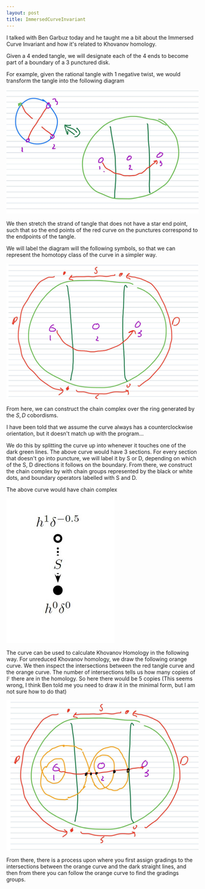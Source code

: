 ```yaml
---
layout: post
title: ImmersedCurveInvariant
---
```


I talked with Ben Garbuz today and he taught me a bit about the Immersed Curve Invariant and how it's related to Khovanov homology. 

Given a 4 ended tangle, we will designate each of the 4 ends to become part of a boundary of a 3 punctured disk. 

For example, given the rational tangle with 1 negative twist, we would transform the tangle into the following diagram

<img src="assets/img/ImmersedCurveInvariant/ImmersedCurveInvariant-1.jpg">

We then stretch the strand of tangle that does not have a star end point, such that so the end points of the red curve on the punctures correspond to the endpoints of the tangle. 

We will label the diagram will the following symbols, so that we can represent the homotopy class of the curve in a simpler way. 

<img src="assets/img/ImmersedCurveInvariant/ImmersedCurveInvariant-2.jpg">

From here, we can construct the chain complex over the ring generated by the $S, D$ cobordisms. 

I have been told that we assume the curve always has a counterclockwise orientation, but it doesn't match up with the program...

We do this by splitting the curve up into whenever it touches one of the dark green lines. The above curve would have 3 sections.
For every section that doesn't go into puncture, we will label it by S or D, depending on which of the S, D directions it follows on the boundary. From there, we construct the chain complex by with chain groups represented by the black or white dots, and boundary operators labelled with S and D. 

The above curve would have chain complex 

<img src="assets/img/ImmersedCurveInvariant/ImmersedCurveInvariant-3.jpg">

The curve can be used to calculate Khovanov Homology in the following way. For unreduced Khovanov homology, we draw the following orange curve. We then inspect the intersections between the red tangle curve and the orange curve. The number of intersections tells us how many copies of $\mathbb{F}$ there are in the homology. So here there would be 5 copies (This seems wrong, I think Ben told me you need to draw it in the minimal form, but I am not sure how to do that)

<img src="assets/img/ImmersedCurveInvariant/ImmersedCurveInvariant-4.jpg">


From there, there is a process upon where you first assign gradings to the intersections between the orange curve and the dark straight lines, and then from there you can follow the orange curve to find the gradings groups. 



